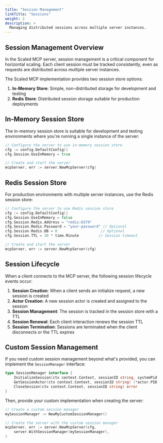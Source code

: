 ```yaml
---
title: "Session Management"
linkTitle: "Sessions"
weight: 2
description: >
  Managing distributed sessions across multiple server instances.
---
```


## Session Management Overview

In the Scaled MCP server, session management is a critical component for horizontal scaling. Each client session must be tracked consistently, even as requests are distributed across multiple server instances.

The Scaled MCP implementation provides two session store options:

1. **In-Memory Store**: Simple, non-distributed storage for development and testing
2. **Redis Store**: Distributed session storage suitable for production deployments

## In-Memory Session Store

The in-memory session store is suitable for development and testing environments where you're running a single instance of the server:

```go
// Configure the server to use in-memory session store
cfg := config.DefaultConfig()
cfg.Session.UseInMemory = true

// Create and start the server
mcpServer, err := server.NewMcpServer(cfg)
```

## Redis Session Store

For production environments with multiple server instances, use the Redis session store:

```go
// Configure the server to use Redis session store
cfg := config.DefaultConfig()
cfg.Session.UseInMemory = false
cfg.Session.Redis.Address = "redis:6379"
cfg.Session.Redis.Password = "your-password" // Optional
cfg.Session.Redis.DB = 0                    // Optional
cfg.Session.TTL = 30 * time.Minute         // Session timeout

// Create and start the server
mcpServer, err := server.NewMcpServer(cfg)
```

## Session Lifecycle

When a client connects to the MCP server, the following session lifecycle events occur:

1. **Session Creation**: When a client sends an initialize request, a new session is created
2. **Actor Creation**: A new session actor is created and assigned to the session
3. **Session Management**: The session is tracked in the session store with a TTL
4. **Session Renewal**: Each client interaction renews the session TTL
5. **Session Termination**: Sessions are terminated when the client disconnects or the TTL expires

## Custom Session Management

If you need custom session management beyond what's provided, you can implement the `SessionManager` interface:

```go
type SessionManager interface {
    InitializeSession(ctx context.Context, sessionID string, systemPid *actor.PID) error
    GetSessionActor(ctx context.Context, sessionID string) (*actor.PID, error)
    CloseSession(ctx context.Context, sessionID string) error
}
```

Then, provide your custom implementation when creating the server:

```go
// Create a custom session manager
mySessionManager := NewMyCustomSessionManager()

// Create the server with the custom session manager
mcpServer, err := server.NewMcpServer(cfg,
    server.WithSessionManager(mySessionManager),
)
```

